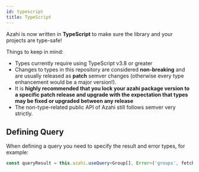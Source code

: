 ```yaml
---
id: typescript
title: TypeScript
---
```


Azahi is now written in **TypeScript** to make sure the library and your projects are type-safe!

Things to keep in mind:

- Types currently require using TypeScript v3.8 or greater
- Changes to types in this repository are considered **non-breaking** and are usually released as **patch** semver changes (otherwise every type enhancement would be a major version!).
- It is **highly recommended that you lock your azahi package version to a specific patch release and upgrade with the expectation that types may be fixed or upgraded between any release**
- The non-type-related public API of Azahi still follows semver very strictly.

## Defining Query

When defining a query you need to specify the result and error types, for example:

```typescript
const queryResult = this.azahi.useQuery<Group[], Error>('groups', fetchGroups);
```
